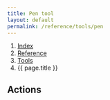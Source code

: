 ```yaml
---
title: Pen tool
layout: default
permalink: /reference/tools/pen
---
```


<nav aria-label="breadcrumb">
  <ol class="breadcrumb small">
    <li class="breadcrumb-item"><a href="{{ site.url }}">Index</a></li>
    <li class="breadcrumb-item"><a href="../../../reference">Reference</a></li>
    <li class="breadcrumb-item"><a href="../tools/">Tools</a></li>
    <li class="breadcrumb-item active" aria-current="page">{{ page.title }}</li>
  </ol>
</nav>




Actions
-------

